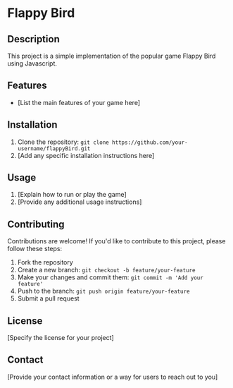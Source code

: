 # Flappy Bird

## Description

This project is a simple implementation of the popular game Flappy Bird using Javascript.

## Features

- [List the main features of your game here]

## Installation

1. Clone the repository: `git clone https://github.com/your-username/flappyBird.git`
2. [Add any specific installation instructions here]

## Usage

1. [Explain how to run or play the game]
2. [Provide any additional usage instructions]

## Contributing

Contributions are welcome! If you'd like to contribute to this project, please follow these steps:

1. Fork the repository
2. Create a new branch: `git checkout -b feature/your-feature`
3. Make your changes and commit them: `git commit -m 'Add your feature'`
4. Push to the branch: `git push origin feature/your-feature`
5. Submit a pull request

## License

[Specify the license for your project]

## Contact

[Provide your contact information or a way for users to reach out to you]
